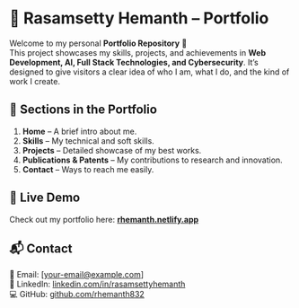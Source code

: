 # 🌟 Rasamsetty Hemanth – Portfolio  

Welcome to my personal **Portfolio Repository** 🚀  
This project showcases my skills, projects, and achievements in **Web Development, AI, Full Stack Technologies, and Cybersecurity**. It’s designed to give visitors a clear idea of who I am, what I do, and the kind of work I create.  

## 📂 Sections in the Portfolio  
1. **Home** – A brief intro about me.  
2. **Skills** – My technical and soft skills.  
3. **Projects** – Detailed showcase of my best works.  
4. **Publications & Patents** – My contributions to research and innovation.  
5. **Contact** – Ways to reach me easily.  

## 🚀 Live Demo  
Check out my portfolio here: **[rhemanth.netlify.app](https://rhemanth.netlify.app/)**  

## 📬 Contact  
📧 Email: [your-email@example.com]  
🔗 LinkedIn: [linkedin.com/in/rasamsettyhemanth](https://linkedin.com/in/rasamsettyhemanth)  
💻 GitHub: [github.com/rhemanth832](https://github.com/rhemanth832)  
